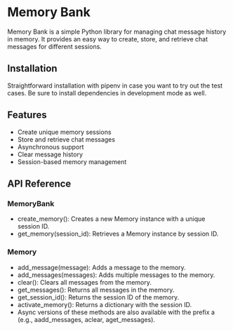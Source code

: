 # Memory Bank

Memory Bank is a simple Python library for managing chat message history in memory. It provides an easy way to create, store, and retrieve chat messages for different sessions.

## Installation

Straightforward installation with pipenv in case you want to try out the test cases. Be sure to install dependencies in development mode as well.

## Features

- Create unique memory sessions
- Store and retrieve chat messages
- Asynchronous support
- Clear message history
- Session-based memory management

## API Reference

### MemoryBank

- create_memory(): Creates a new Memory instance with a unique session ID.
- get_memory(session_id): Retrieves a Memory instance by session ID.

### Memory
- add_message(message): Adds a message to the memory.
- add_messages(messages): Adds multiple messages to the memory.
- clear(): Clears all messages from the memory.
- get_messages(): Returns all messages in the memory.
- get_session_id(): Returns the session ID of the memory.
- activate_memory(): Returns a dictionary with the session ID.
- Async versions of these methods are also available with the prefix a (e.g., aadd_messages, aclear, aget_messages).



